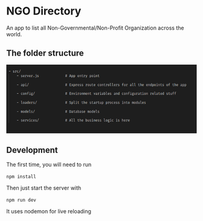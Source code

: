 # NGO Directory

An app to list all Non-Governmental/Non-Profit Organization across the world.

## The folder structure

![Alt text](./uploads/readme/folder-structure.png?raw=true "Folder Structure")

## Development

The first time, you will need to run

`npm install`

Then just start the server with

`npm run dev`

It uses nodemon for live reloading
